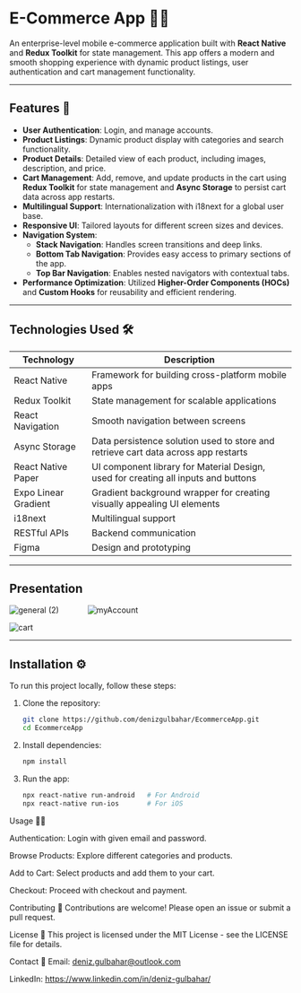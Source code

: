 # E-Commerce App 📱🛒

An enterprise-level mobile e-commerce application built with **React Native** and **Redux Toolkit** for state management. This app offers a modern and smooth shopping experience with dynamic product listings, user authentication and cart management functionality.

---

## Features 🚀

- **User Authentication**: Login, and manage accounts.
- **Product Listings**: Dynamic product display with categories and search functionality.
- **Product Details**: Detailed view of each product, including images, description, and price.
- **Cart Management**: Add, remove, and update products in the cart using **Redux Toolkit** for state management and **Async Storage** to persist cart data across app restarts.
- **Multilingual Support**: Internationalization with i18next for a global user base.
- **Responsive UI**: Tailored layouts for different screen sizes and devices.
- **Navigation System**:  
  - **Stack Navigation**: Handles screen transitions and deep links.  
  - **Bottom Tab Navigation**: Provides easy access to primary sections of the app.  
  - **Top Bar Navigation**: Enables nested navigators with contextual tabs.  
- **Performance Optimization**: Utilized **Higher-Order Components (HOCs)** and **Custom Hooks** for reusability and efficient rendering.

---

## Technologies Used 🛠️

| Technology         | Description                                  |
|--------------------|----------------------------------------------|
| React Native       | Framework for building cross-platform mobile apps |
| Redux Toolkit      | State management for scalable applications   |
| React Navigation   | Smooth navigation between screens            |
| Async Storage      | Data persistence solution used to store and retrieve cart data across app restarts |
| React Native Paper | UI component library for Material Design, used for creating all inputs and buttons |
| Expo Linear Gradient | Gradient background wrapper for creating visually appealing UI elements |
| i18next            | Multilingual support                         |
| RESTful APIs       | Backend communication                        |
| Figma              | Design and prototyping                       |

---
## Presentation 
![general (2)](https://github.com/user-attachments/assets/a5b0535d-45eb-43c0-aa82-0a1317df2b1e)
 &nbsp; &nbsp;  &nbsp; &nbsp; &nbsp; &nbsp;
![myAccount](https://github.com/user-attachments/assets/20a9ab8a-5216-4aff-a0ea-beacaff1c565)
 
![cart](https://github.com/user-attachments/assets/af44038e-af02-44f1-b332-0213873affdc) 


---

## Installation ⚙️

To run this project locally, follow these steps:

1. Clone the repository:
   ```bash
   git clone https://github.com/denizgulbahar/EcommerceApp.git
   cd EcommerceApp

2. Install dependencies:
   ```bash
   npm install

3. Run the app:
   ```bash
   npx react-native run-android   # For Android
   npx react-native run-ios       # For iOS

Usage 🏃‍♂️

Authentication: Login with given email and password.

Browse Products: Explore different categories and products.

Add to Cart: Select products and add them to your cart.

Checkout: Proceed with checkout and payment.

Contributing 🤝
Contributions are welcome! Please open an issue or submit a pull request.

License 📜
This project is licensed under the MIT License - see the LICENSE file for details.

Contact 📧
Email: deniz.gulbahar@outlook.com

LinkedIn: https://www.linkedin.com/in/deniz-gulbahar/
